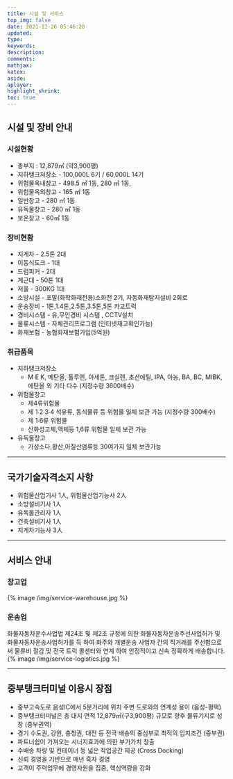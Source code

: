 ```yaml
---
title: 시설 및 서비스
top_img: false
date: 2021-12-26 05:46:28
updated:
type:
keywords:
description:
comments:
mathjax:
katex:
aside:
aplayer:
highlight_shrink:
toc: true
---
```

## 시설 및 장비 안내

### 시설현황
- 총부지 : 12,879㎡ (약3,900평)
- 지하탱크저장소 - 100,000L 6기 / 60,000L 14기
- 위험물옥내창고 - 498.5 ㎡ 1동, 280 ㎡ 1동,
- 위험물옥외창고 - 165 ㎡ 1동
- 일반창고 - 280 ㎡ 1동
- 유독물창고 - 280 ㎡ 1동
- 보온창고 - 60㎡ 1동
 
### 장비현황
- 지게차 - 2.5톤 2대
- 이동식도크 - 1대
- 드럼피커 - 2대
- 계근대 - 50톤 1대
- 저울 - 300KG 1대
- 소방시설 - 포말(화학화재전용)소화전 2기, 자동화재탐지설비 2회로
- 운송장비 - 1톤,1.4톤,2.5톤,3.5톤,5톤 카고트럭
- 경비시스템 - 유,무인경비 시스템 , CCTV설치
- 물류시스템 - 자체관리프로그램 (인터넷재고확인가능)
- 화재보험 - 농협화재보험가입(5억원)

### 취급품목
- 지하탱크저장소 
  - M E K, 메탄올, 톨루엔, 아세톤, 크실렌, 초산에틸, IPA, 아농, BA, BC, MIBK, 에탄올 외 기타 다수 (지정수량 3600배수)
- 위험물창고
  - 제4류위험물
  - 제 1∙2∙3∙4 석유류, 동식물류 등 위험물 일체 보관 가능 (지정수량 300배수)
  - 제 1∙6류 위험물
  - 산화성고체,액체등 1,6류 위험물 일체 보관 가능
- 유독물창고
  - 가성소다,황산,아질산염류등 30여가지 일체 보관가능
  
<hr>

## 국가기술자격소지 사항
- 위험물산업기사 1人, 위험물산업기능사 2人
- 소방설비기사 1人
- 유독물관리자 1人
- 건축설비기사 1人
- 지게차기능사 3人

<hr>

## 서비스 안내
### 창고업
{% image /img/service-warehouse.jpg %}

### 운송업
화물자동차운수사업법 제24조 및 제2조 규정에 의한 화물자동차운송주선사업허가 및 화물자동차운송사업허가를 득 하여 화주와 개별운송 사업자 간의 직거래를 주선함으로써 물류비 절감 및 전국 트럭 콜센터와 연계 하여 안정적이고 신속 정확하게 배송합니다.
{% image /img/service-logistics.jpg %}

<hr>

## 중부탱크터미널 이용시 장점
- 중부고속도로 음성IC에서 5분거리에 위치 주변 도로와의 연계성 용이 (음성-평택)
- 중부탱크터미널은 총 대지 면적 12,879㎡(구3,900평) 규모로 향후 물류기지로 성 장 (중부권역)
- 경기 수도권, 강원, 충청권, 대전 등 전국 배송의 중심부로 최적의 입지조건 (중부권)
- 파트너쉽이 가져오는 시너지효과에 의한 부가가치 창출
- 수배송 차량 및 컨테이너 등 넓은 작업공간 제공 (Cross Docking)
- 신뢰 경영을 기반으로 매년 흑자 경영
- 고객이 주력업무에 경영자원을 집중, 핵심역량을 강화
 